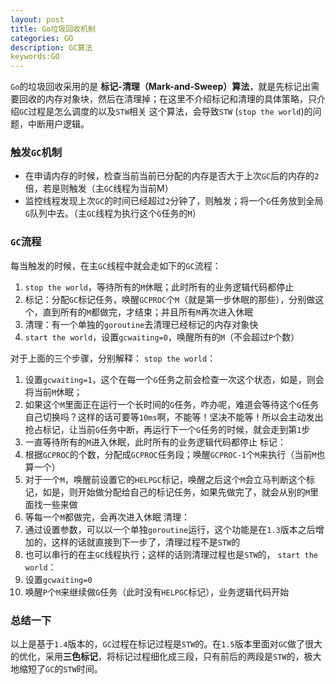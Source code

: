 ```yaml
---
layout: post
title: Go垃圾回收机制
categories: GO
description: GC算法
keywords:GO
---
```


`Go`的垃圾回收采用的是 **标记-清理（Mark-and-Sweep）算法**，就是先标记出需要回收的内存对象块，然后在清理掉；在这里不介绍标记和清理的具体策略，只介绍`GC`过程是怎么调度的以及`STW`相关
这个算法，会导致`STW` (`stop the world`)的问题，中断用户逻辑。

### 触发`GC`机制
- 在申请内存的时候，检查当前当前已分配的内存是否大于上次`GC`后的内存的`2`倍，若是则触发（主`GC`线程为当前M）
- 监控线程发现上次`GC`的时间已经超过`2`分钟了，则触发；将一个`G`任务放到全局`G`队列中去。（主`GC`线程为执行这个`G`任务的`M`）

### `GC`流程
每当触发的时候，在主`GC`线程中就会走如下的`GC`流程：
1. `stop the world`，等待所有的`M`休眠；此时所有的业务逻辑代码都停止
2. 标记：分配`GC`标记任务，唤醒`GCPROC`个`M`（就是第一步休眠的那些），分别做这个，直到所有的`M`都做完，才结束；并且所有`M`再次进入休眠
3. 清理：有一个单独的`goroutine`去清理已经标记的内存对象快
4. `start the world`，设置`gcwaiting=0`，唤醒所有的`M`（不会超过`P`个数）

对于上面的三个步骤，分别解释：
`stop the world`：
1. 设置`gcwaiting=1`，这个在每一个`G`任务之前会检查一次这个状态，如是，则会将当前`M`休眠；
2. 如果这个`M`里面正在运行一个长时间的`G`任务，咋办呢，难道会等待这个`G`任务自己切换吗？这样的话可要等`10ms`啊，不能等！坚决不能等！所以会主动发出抢占标记，让当前`G`任务中断，再运行下一个`G`任务的时候，就会走到第`1`步
3. 一直等待所有的`M`进入休眠，此时所有的业务逻辑代码都停止
标记：
1. 根据`GCPROC`的个数，分配成`GCPROC`任务段；唤醒`GCPROC-1`个`M`来执行（当前`M`也算一个）
2. 对于一个`M`，唤醒前设置它的`HELPGC`标记，唤醒之后这个`M`会立马判断这个标记，如是，则开始做分配给自己的标记任务，如果先做完了，就会从别的`M`里面找一些来做
3. 等每一个`M`都做完，会再次进入休眠
清理：
1. 通过设置参数，可以以一个单独`goroutine`运行，这个功能是在`1.3`版本之后增加的，这样的话就直接到下一步了，清理过程不是`STW`的
2. 也可以串行的在主`GC`线程执行；这样的话则清理过程也是`STW`的，
`start the world`：
1. 设置`gcwaiting=0`
2. 唤醒`P`个`M`来继续做`G`任务（此时没有`HELPGC`标记），业务逻辑代码开始

### 总结一下
以上是基于`1.4`版本的，`GC`过程在标记过程是`STW`的。在`1.5`版本里面对`GC`做了很大的优化，采用**三色标记**，将标记过程细化成三段，只有前后的两段是`STW`的，极大地缩短了`GC`的`STW`时间。




